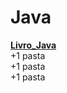 #  Java

[**Livro_Java**](https://github.com/olimpiogilberto/Java/tree/master/Certifica%C3%A7%C3%A3o/Livro_Java)  
+1 pasta   
+1 pasta  
+1 pasta  
